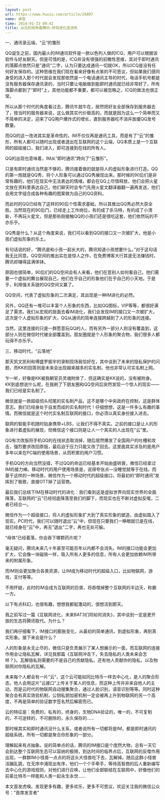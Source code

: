 ```yaml
---
layout: post
url: https://www.huxiu.com/article/26897
name: 承哲
time: 2014-01-23 08:42
title: 从云的视角看腾讯—终将进化至消失
---
```

一、通讯录云端，“云”的雏形

QQ诞生之前，国内最火的IM通讯软件是一款以色列人做的ICQ，用户可以根据该软件与好友聊天。但是可惜的是，ICQ并没有很强的前瞻性思维，其对于即时通讯的落脚点依然只是”通讯“二字，认为只要达成通讯一切就OK，所以ICQ是没有任何好友保存的。这种思维在我们现在看来好像有点笨的不可思议，但如果我们感同身受的进入那个时代就会发现那依然是一个电话通讯主导的时代，电话手机号都是没有服务器保存通讯录的，当时只要让电脑做到能即时通讯就已经非常好了，所有落脚点都到了“即时”上，其他功能都不重要，都可以被忽略之，ICQ的做法也很正常。

所以从那个时代的角度看过去，腾讯牛就牛在，居然把好友全部保存到服务器去了，按当时的服务器来说，这么做其实代价极高的。而就是因为这么一个简单而又不简单的决定，迎来了QQ用户爆炸式的增长，直到服务器吃不消并放缓QQ发号数量。

而QQ的这一改进其实是革命性的，IM不仅仅再是通讯工具，而是有了“云”的雏形，所有人都可以随时出现或者退出在互联网的这个云端，QQ本质上是一个互联网的超级接口，我们进入，即可连接到在线的所有人。

QQ的出现也意味着，IM从“即时通讯”跨向了“云雏形”。

只是有即时通讯当然是不够的，腾讯接着做的就是将人的虚拟形象进行打造。QQ的第一炮就是QQ秀，将个人形象可以通过QQ秀展现出来。那时候的90后们是非常有趣的，他们在现实中无法表达的情绪，都会在QQ上尽情释放，他们会把火星文放在资料里表达自己，他们聊天时会专门先用火星文翻译器翻一遍再发送，他们会用文字组合成各种有趣的图案做为自己的QQ资料。

而此时的QQ已经有了这样的90后个性需求基础，所以其推出QQ秀必然大获全胜。当然现在的90后门，已经走上工作岗位，有的成了杀马特，有的成了小清新，不再玩火星文，但是那些刚接触QQ的小孩们还是很吃这套，他们依然玩的不亦乐乎。

QQ秀是什么？从这个角度来说，我们可以看到QQ的接口又一次被扩大，他是小孩们虚拟形象的乐土。

有句话说的好，“腾讯是和小孩一起长大的，腾讯知道小孩想要什么。”对于这句话我无比同意。QQ空间的推出实在是惊人之作，在免费博客大行其道无法赚钱时，腾讯却赚得盆满体钵。

原因也很简单，90后们的QQ空间会有人来看，他们在意别人如何看自己，他们需要一个虚拟的舞台展现自己，他们在乎自己的形象他们在乎自己的小天地。于是乎，利用强关系链的QQ空间又赢了。

QQ空间，代表了虚拟形象的二次满足，其出现是一种IM进化的必然。

另外，QQ还有一堆可以丰富个人形象的东西，比如QQ图标，VIP等等，都很好满足了需求。我们从宏观的层面去看IM进化，我们会发现IM的接口又一次被扩大，这次是个人虚拟形象的扩大，QQ从通讯的简单连接跨越到了人的形象的连接。

当然，这里连接的只是一群愿意玩QQ的人，而有另外一部分人则没有覆盖到，这部分人则在微信时代被全部覆盖到。朋友圈就是个人形象的聚合物，我们很多人都玩得不亦乐乎。

三、移动时代，“云落地”

那天凯文凯利和傅盛罗振宇的录制现场我恰好在，其中谈到了未来的隐私保护的问题，而KK的回答则是未来会出现越来越多的实名制，他也非常认可实名制上网。

乍一听，好像是KK被我朝官员灵魂附体了，但这确实是KK说的，没有被附身。KK到底想说什么呢，在我刷了下朋友圈和QQ空间后突然发现一个惊人的现实——我们已经是实名制了。

微信就是一款超级彻头彻尾的实名制产品，这不是哪个中央政府在控制，这是群体意志。我们已经身处于自发而成的实名制时代！仔细想想，这是一件多么有趣的事情。而微信就是这个时代实名制互联网的接口，你必须以真实身份接入进去。

联网的智能手机随时贴身携带+LBS，让我们不得不真实。之前的接口是让人的形象进行着虚拟的展现，但微信这个接口则是让人一个真实的人出现在“云”里。

QQ有次改版将手机QQ的在线状态取消掉，随后居然爆发了全国用户的吐槽和攻击，强烈要求改回原版，最后迫于压力只能又改了回去。这里面其实涉及的是用户多年以来在PC端的使用场景，从而积累的用户习惯。

手机QQ的方向当然没错，不过QQ的命运已经基本开始由盛转衰，微信已经拿过IM的接力棒。移动时代的用户使用场景是，说得夸张点—没睡觉就等于在线。而基于这样的一种场景，微信作为一个移动时代的超级接口，将最初的“即时通讯”发挥到了极致，直接OTT掉了运营商。

最后我们总结下IM在移动时代的进化：我们看到这是虚拟世界向现实世界的全面降落，互联网的“云”已经彻底降落至我们的脚下，而现实也在不断对虚拟反噬，二者已经合一。

微信作为一个超级接口，将人的虚拟形象扩大到了真实形象的塑造，由虚拟踏入了现实。PC时代，我们可以随时退出”云“中，但现在只要我们一睁眼就已是在线，就已经身在“云"中，再无”退出"二字，再也无处可躲。

“母体”已经着落，你会吞下哪颗药片呢？

毫无疑问，腾讯未来几十年甚至可能百年以内都不会消失。IM的接口功能会更加扩大，它会像一块磁铁一样，吸入所有人更多的信息，所有人会更加依赖IM所带来的附属形象。

而IM则会更加聚合各类资源，让IM成为移动时代的超级入口，比如物联网，游戏，支付等等。

不用怀疑，此时的IM会成为互联网的巨兽，将吞噬掉整个互联网的半边天，称霸一方。

以下有点科幻，也很有趣，想想我都挺激动的，很想活到那天。

我之前写过一篇《互联网进化，未来BAT3们将如何消失》，其中谈到一定是更开放的生态将腾讯取代。为什么？

我们再仔细看下，IM接口的膨胀变化，从最初的简单通讯，到虚拟形象，再到真实形象。接下来会是什么？

人的形象是永无止尽的，微信只是负责展示了某人想展示的一面，而互联网的连接作用会让隐私瓦解，详见我那篇《互联网冲击下，失去隐私的人类未来会怎样？》。瓦解隐私则需要的不是自己的贡献隐私，还有他人贡献你的隐私，以及物联网对你隐私的瓦解。

未来每个人都会有一片”云“，这个云可能如同比特币一样去中心化，是人的聚合形态，他人会用这片”云接口“上传关于某人的信息，而这种上传并非来自他人的主动，而是云时代的物联网自动搜集聚合，通过人脸识别，语音识别等等。同时这种聚合会有真实效验机制，公钥私钥加密机制一定会被再上升到物联网的另一个高度，不再是简单的验证数字签名然后解密而已。

云的特征是：免费的，私有的，终身的，生物DNA验证的，唯一的，不可复制的，不可逆转的，不可删除的，永久保存的......

那时候其实和即时通讯没什么关系，或者说所有一切都将是IM，都是即时通讯的超级系统，所有一切都是聚合你形象的一部分。

理解起来有点抽象。说的简单点的话，腾讯的IM接口是个庞然大物，总有一天它会到达整个互联网生态可以容纳的极限，到达时间的临界点后，互联网的反噬作用出现，一群群IM小怪兽一点点的将这头大怪兽吃下去，瓦解掉。随后这群小怪兽活蹦乱跳，在无序中涌现出有序，他们一个个手牵手，等待高智商的后人重新编写去中心化的游戏规则，对他们进行召唤，让他们全部联结在互联网中，好像他们的前辈比特币一样能和人类一起永生永世......

本文首发虎嗅。发现更多有趣，更多欢乐，更多不可思议，欢迎关注我的微信公众号：“首席发言者”

